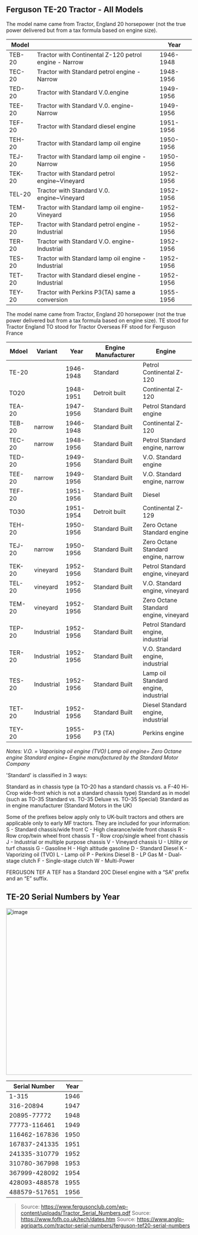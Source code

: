 ## Ferguson TE-20 Tractor - All Models

The model name came from Tractor, England 20 horsepower (not the true power delivered but from a tax formula based on engine size).

| Model  |                                                       | Year      |
|--------|-------------------------------------------------------|-----------|
| TEB-20 | Tractor with Continental Z-120 petrol engine - Narrow | 1946-1948 |
| TEC-20 | Tractor with Standard petrol engine - Narrow          | 1948-1956 |
| TED-20 | Tractor with Standard V.0.engine                      | 1949-1956 |
| TEE-20 | Tractor with Standard V.0. engine- Narrow             | 1949-1956 |
| TEF-20 | Tractor with Standard diesel engine                   | 1951-1956 |
| TEH-20 | Tractor with Standard lamp oil engine                 | 1950-1956 |
| TEJ-20 | Tractor with Standard lamp oil engine -Narrow         | 1950-1956 |
| TEK-20 | Tractor with Standard petrol engine~Vineyard          | 1952-1956 |
| TEL-20 | Tractor with Standard V.0. engine~Vineyard            | 1952-1956 |
| TEM-20 | Tractor with Standard lamp oil engine-Vineyard        | 1952-1956 |
| TEP-20 | Tractor with Standard petrol engine - Industrial      | 1952-1956 |
| TER-20 | Tractor with Standard V.O. engine- Industrial         | 1952-1956 |
| TES-20 | Tractor with Standard lamp oil engine - Industrial    | 1952-1956 |
| TET-20 | Tractor with Standard diesel engine - Industrial      | 1952-1956 |
| TEY-20 | Tractor with Perkins P3(TA) same a conversion         | 1955-1956 |

The model name came from Tractor, England 20 horsepower (not the true power delivered but from a tax formula based on engine size).
TE stood for Tractor England
TO stood for Tractor Overseas
FF stood for Ferguson France

| Mdoel  | Variant    | Year      | Engine Manufacturer | Engine                                |
|--------|------------|-----------|---------------------|---------------------------------------|
| TE-20  |            | 1946-1948 | Standard            | Petrol Continental Z-120              |
| TO20   |            | 1948-1951 | Detroit built       | Continental Z-120                     |
| TEA-20 |            | 1947-1956 | Standard Built      | Petrol Standard engine                |
| TEB-20 | narrow     | 1946-1948 | Standard Built      | Continental  Z-120                    |
| TEC-20 | narrow     | 1948-1956 | Standard Built      | Petrol Standard engine, narrow        |
| TED-20 |            | 1949-1956 | Standard Built      | V.O. Standard engine                  |
| TEE-20 | narrow     | 1949-1956 | Standard Built      | V.O. Standard engine, narrow          |
| TEF-20 |            | 1951-1956 | Standard Built      | Diesel                                |
| TO30   |            | 1951-1954 | Detroit built       | Continental Z-129                     |
| TEH-20 |            | 1950-1956 | Standard Built      | Zero Octane Standard engine           |
| TEJ-20 | narrow     | 1950-1956 | Standard Built      | Zero Octane Standard engine, narrow   |
| TEK-20 | vineyard   | 1952-1956 | Standard Built      | Petrol Standard engine, vineyard      |
| TEL-20 | vineyard   | 1952-1956 | Standard Built      | V.O. Standard engine, vineyard        |
| TEM-20 | vineyard   | 1952-1956 | Standard Built      | Zero Octane Standard engine, vineyard |
| TEP-20 | Industrial | 1952-1956 | Standard Built      | Petrol Standard engine, industrial    |
| TER-20 | Industrial | 1952-1956 | Standard Built      | V.O. Standard engine, industrial      |
| TES-20 | Industrial | 1952-1956 | Standard Built      | Lamp oil Standard engine, industrial  |
| TET-20 | Industrial | 1952-1956 | Standard Built      | Diesel Standard engine, industrial    |
| TEY-20 |            | 1955-1956 | P3 (TA)             | Perkins engine                        |



_Notes:_
_V.O. = Vaporising oil engine (TVO)_
_Lamp oil engine= Zero Octane engine_
_Standard engine= Engine manufactured by the Standard Motor Company_

'Standard' is classified in 3 ways:

Standard as in chassis type (a TO-20 has a standard chassis vs. a F-40 Hi-Crop wide-front which is not a standard chassis type)
Standard as in model (such as TO-35 Standard vs. TO-35 Deluxe vs. TO-35 Special)
Standard as in engine manufacturer (Standard Motors in the UK)

Some of the prefixes below apply only to UK-built tractors and others are applicable only to early MF tractors. They are included for your information:
S - Standard chassis/wide front
C - High clearance/wide front chassis
R - Row crop/twin wheel front chassis
T - Row crop/single wheel front chassis
J - Industrial or multiple purpose chassis
V - Vineyard chassis
U - Utility or turf chassis
G - Gasoline
H - High altitude gasoline
D - Standard Diesel
K - Vaporizing oil (TVO)
L - Lamp oil
P - Perkins Diesel
B - LP Gas
M - Dual-stage clutch
F - Single-stage clutch
W - Multi-Power

FERGUSON TEF
A TEF has a Standard 20C Diesel engine with a “SA” prefix and an “E” suffix.

## TE-20 Serial Numbers by Year 

<img width="707" height="452" alt="image" src="https://github.com/user-attachments/assets/64e68d04-91bd-4f17-8392-32ca098ee284" />


| Serial Number | Year |
|---------------|------|
| 1-315         | 1946 |
| 316-20894     | 1947 |
| 20895-77772   | 1948 |
| 77773-116461  | 1949 |
| 116462-167836 | 1950 |
| 167837-241335 | 1951 |
| 241335-310779 | 1952 |
| 310780-367998 | 1953 |
| 367999-428092 | 1954 |
| 428093-488578 | 1955 |
| 488579-517651 | 1956 |

> Source: https://www.fergusonclub.com/wp-content/uploads/Tractor_Serial_Numbers.pdf
> Source: https://www.fofh.co.uk/tech/dates.htm
> Source: https://www.anglo-agriparts.com/tractor-serial-numbers/ferguson-tef20-serial-numbers
